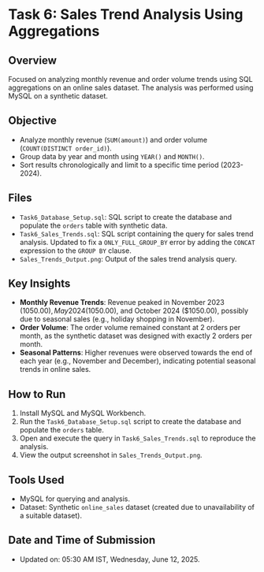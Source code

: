 # Task 6: Sales Trend Analysis Using Aggregations

## Overview
Focused on analyzing monthly revenue and order volume trends using SQL aggregations on an online sales dataset. The analysis was performed using MySQL on a synthetic dataset.

## Objective
- Analyze monthly revenue (`SUM(amount)`) and order volume (`COUNT(DISTINCT order_id)`).
- Group data by year and month using `YEAR()` and `MONTH()`.
- Sort results chronologically and limit to a specific time period (2023-2024).

## Files
- `Task6_Database_Setup.sql`: SQL script to create the database and populate the `orders` table with synthetic data.
- `Task6_Sales_Trends.sql`: SQL script containing the query for sales trend analysis. Updated to fix a `ONLY_FULL_GROUP_BY` error by adding the `CONCAT` expression to the `GROUP BY` clause.
- `Sales_Trends_Output.png`: Output of the sales trend analysis query.

## Key Insights
- **Monthly Revenue Trends**: Revenue peaked in November 2023 ($1050.00), May 2024 ($1050.00), and October 2024 ($1050.00), possibly due to seasonal sales (e.g., holiday shopping in November).
- **Order Volume**: The order volume remained constant at 2 orders per month, as the synthetic dataset was designed with exactly 2 orders per month.
- **Seasonal Patterns**: Higher revenues were observed towards the end of each year (e.g., November and December), indicating potential seasonal trends in online sales.

## How to Run
1. Install MySQL and MySQL Workbench.
2. Run the `Task6_Database_Setup.sql` script to create the database and populate the `orders` table.
3. Open and execute the query in `Task6_Sales_Trends.sql` to reproduce the analysis.
4. View the output screenshot in `Sales_Trends_Output.png`.

## Tools Used
- MySQL for querying and analysis.
- Dataset: Synthetic `online_sales` dataset (created due to unavailability of a suitable dataset).

## Date and Time of Submission
- Updated on: 05:30 AM IST, Wednesday, June 12, 2025.
